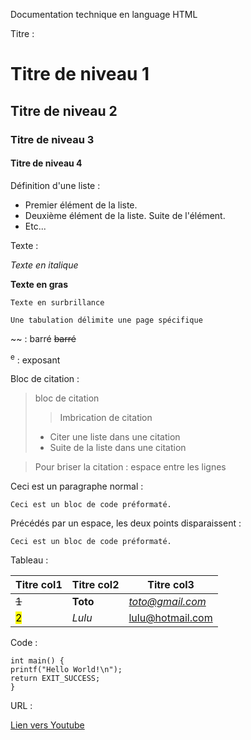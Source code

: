 Documentation technique en language HTML

Titre :

# Titre de niveau 1 
## Titre de niveau 2
### Titre de niveau 3
#### Titre de niveau 4 



Définition d'une liste : 

- Premier élément de la liste.
- Deuxième élément de la liste.
  Suite de l'élément.
- Etc...


Texte : 

*Texte en italique* 

**Texte en gras**

`Texte en surbrillance`

    Une tabulation délimite une page spécifique

~~ : barré ~~barré~~

<sup>e</sup> : exposant

Bloc de citation :

> bloc de citation
>> Imbrication de citation
>* Citer une liste dans une citation
>* Suite de la liste dans une citation

> Pour briser la citation : espace entre les lignes



Ceci est un paragraphe normal :

    Ceci est un bloc de code préformaté.
  
Précédés par un espace, les deux points disparaissent :

    Ceci est un bloc de code préformaté.

Tableau :

|Titre col1|Titre col2|Titre col3|
|-|-|-|
| <del>1</del> | <b>Toto</b> | <em>toto@gmail.com</em> |
| <mark>2</mark> | <i>Lulu</i> | lulu@hotmail.com |

Code :

```
int main() {
printf("Hello World!\n");
return EXIT_SUCCESS;
}
```

URL :

[Lien vers Youtube](https://youtube.com)